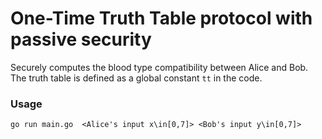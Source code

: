 # One-Time Truth Table protocol with passive security
Securely computes the blood type compatibility between Alice and Bob.
The truth table is defined as a global constant `tt` in the code.

### Usage
```
go run main.go  <Alice's input x\in[0,7]> <Bob's input y\in[0,7]>
```

